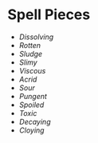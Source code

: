 # Spell Pieces
- *Dissolving*
- *Rotten*
- *Sludge* 
- *Slimy*
- *Viscous*
- *Acrid*
- *Sour*
- *Pungent*
- *Spoiled*
- *Toxic*
- *Decaying*
- *Cloying*